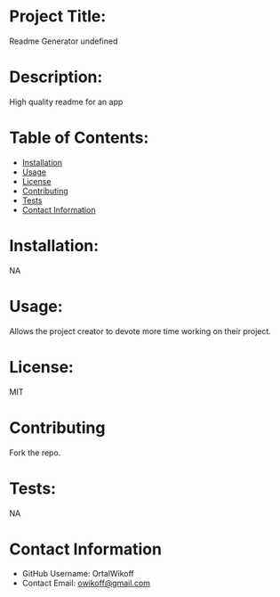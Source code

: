
# Project Title: 
Readme Generator
undefined
# Description:
High quality readme for an app
# Table of Contents: 
* [Installation](#-Installation)
* [Usage](#-Usage)
* [License](#-Installation)
* [Contributing](#-Contributing)
* [Tests](#-Tests)
* [Contact Information](#-Contact-Information)
    
# Installation:
NA
# Usage: 
Allows the project creator to devote more time working on their project.
# License: 
MIT
# Contributing 
Fork the repo.
# Tests:
NA
# Contact Information 
* GitHub Username: OrtalWikoff
* Contact Email: owikoff@gmail.com
